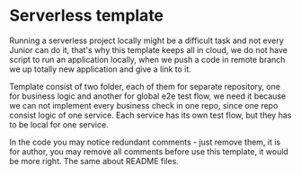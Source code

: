 # Serverless template

Running a serverless project locally might be a difficult task and not every Junior can do it, that's why this template keeps all in cloud, we do not have script to run an application locally, when we push a code in remote branch we up totally new application and give a link to it.

Template consist of two folder, each of them for separate repository, one for business logic and another for global e2e test flow, we need it because we can not implement every business check in one repo, since one repo consist logic of one service. Each service has its own test flow, but they has to be local for one service.

In the code you may notice redundant comments - just remove them, it is for author, you may remove all comments before use this template, it would be more right. The same about README files.
